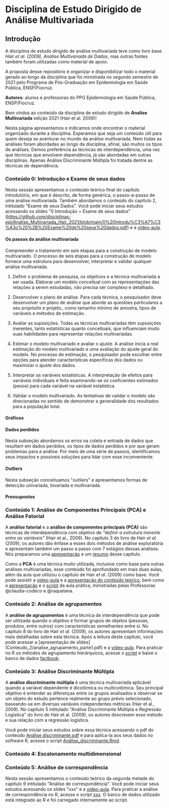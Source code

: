 # Disciplina de Estudo Dirigido de Análise Multivariada

## Introdução

A disciplina de estudo dirigido de análise multivariada teve como livro base *Hair et al. (2009), Análise Multivariada de Dados*, mas outras fontes também foram utilizadas como material de apoio.

A proposta desse repositório é organizar e disponibilizar todo o material gerado ao longo da disciplina que foi ministrada no segundo semestre de 2021 pelo Programa de Pós-Graduação em Epidemiologia em Saúde Pública, ENSP/Fiocruz.

**Autores**: alunos e professoras do PPG Epidemiologia em Saúde Pública, ENSP/Fiocruz.

Bem vindos ao conteúdo da disciplina de estudo dirigido de **Analise Multivariada** edição 2021 (Hair et al. 2009)!

Nesta página apresentamos e indicamos onde encontrar o material organizado durante a disciplina. Esperamos que seja um conteúdo útil para quem deseja se aventurar no mundo da análise multivariada. Nem todas as análises foram abordadas ao longo da disciplina, afinal, são muitos os tipos de análises. Demos preferência as técnicas de interdependência, uma vez que técnicas que envolvem dependência, já são abordadas em outras disciplinas. Apenas Análise Discriminante Múltipla foi tratada dentre as técnicas de dependência.

### Conteúdo 0: Introdução e Exame de seus dados

Nesta sessão apresentamos o conteúdo teórico final do capítulo introdutório, em que é descrito, de forma genérica, o passo-a-passo de uma análise multivariada. Também abordamos o conteúdo do capítulo 2, intitulado "Exame de seus Dados". Você pode iniciar seus estudos acessando os slides "0 Introdução + Exame de seus dados" (<https://github.com/disciplinas-epi/Analise_Multivariada_Hair_2021/blob/main/0%20Introdu%C3%A7%C3%A3o%20%2B%20Exame%20de%20seus%20dados.pdf>) e a [vídeo-aula](???).

#### Os passos da análise multivariada

Compreender o tratamento em seis etapas para a construção de modelo multivariado. O processo de seis etapas para a construção de modelo fornece uma estrutura para desenvolver, interpretar e validar qualquer análise multivariada.

1. Definir o problema de pesquisa, os objetivos e a técnica multivariada a ser usada.
Elaborar um modelo conceitual com as representações das relações a serem estudadas, não precisa ser complexo e detalhado.

2. Desenvolver o plano de análise.
Para cada técnica, o pesquisador deve desenvolver um plano de análise que aborde as questões particulares a seu propósito e projeto., como tamanho mínimo de amostra, tipos de variáveis e métodos de estimação.

3. Avaliar as suposições.
Todas as técnicas multivariadas têm suposições inerentes, tanto estatísticas quanto conceituais, que influenciam muito suas habilidades para representar relações multivariadas.
4. Estimar o modelo multivariado e avaliar o ajuste.
A análise inicia a real estimação do modelo multivariado e uma avaliação do ajuste geral do modelo. No processo de estimação, o pesquisador pode escolher entre opções para atender características específicas dos dados ou maximizar o ajuste dos dados.

5. Interpretar as variáveis estatísticas.
A interpretação de efeitos para variáveis individuais é feita examinando-se os coeficientes estimados (pesos) para cada variável na variável estatística.

6. Validar o modelo multivariado.
As tentativas de validar o modelo são direcionadas no sentido de demonstrar a generalidade dos resultados para a população total.

#### Gráficos

#### Dados perdidos

Nesta subseção abordamos os erros na coleta e entrada de dados que resultam em dados perdidos, os tipos de dados perdidos e por que geram problemas para a análise. Por meio de uma série de passos, identificamos seus impactos e possíveis soluções para lidar com esse inconveniente.

#### Outliers

Nesta subseção conceituamos "outliers" e apresentamos formas de detecção univariada, bivariada e multivariada. 

#### Pressupostos

### Conteúdo 1: Análise de Componentes Principais (PCA) e Análise Fatorial

A **análise fatorial** e a **análise de componentes principais (PCA)** são técnicas de interdependência com objetivo de *"definir a estrutura inerente entre as variáveis"* (Hair et al., 2009). No capítulo 3 do livro de Hair *et al.* (2009), os autores dão ênfase a esses dois métodos de análise exploratória e apresentam também um passo a passo com 7 estágios dessas análises. Nós preparamos uma [apresentação](Conteudo_1/analise_fatorial_apresentacao.pdf) e um [resumo](Conteudo_1/resumo_Analise_Fatorial.pdf) desse capítulo.

Como a **PCA** é uma técnica muito utilizada, inclusive como base para outras análises multivariadas, esse conteúdo foi aprofundado em mais duas aulas, além da aula que utilizou o capítulo de Hair *et al*. (2009) como base. Você pode assistir a [vídeo-aula](https://www.youtube.com/watch?v=yQkT70lXwT4) e a [apresentação do conteúdo teórico](Conteudo_1/ACP_pardais.pdf), bem como a [apresentação](Conteudo_1/analise_fatorial_exploratoria.pdf) e o [script](Conteudo_1/script_flu_AFE.R) da aula prática, ministradas pelas Professoras \@claudia-codeco e \@raquelana.

### Conteúdo 2: Análise de agrupamentos

A **análise de agrupamentos** é uma técnica de interdependência que pode ser utilizada quando o objetivo é formar grupos de objetos (pessoas, produtos, entre outros) com características semelhantes entre si. No capítulo 8 do livro de Hair *et al.* (2009), os autores apresentam informações mais detalhadas sobre esta técnica. Após a leitura deste  capítulo, você pode acessar a [apresentação de slides] (Conteudo_2/analise_agrupamento_parte1.pdf) e a [vídeo-aula](https://youtu.be/tFoW5vs4mOM). Para praticar no R os métodos de agrupamento hierárquicos, acesse o [script](Conteudo_2/analise_agrupamento_hierarquico.R) e baixe o banco de dados [factbook](Conteudo_2/factbook.txt).

### Conteúdo 3: Análise Discriminante Múltipla

A **análise discriminante múltipla** é uma técnica multivariada aplicável quando a variável dependente é dicotômica ou multicotômica. Seu principal objetivo é entender as diferenças entre os grupos analisados e observar se um objeto do estudo pertence realmente ao grupo prévio selecionado, baseando-se em diversas variáveis independentes métricas (Hair et al., 2009). No capítulo 5 intitulado "Análise Discriminante Múltipla e Regressão Logística" do livro de Hair et al. (2009), os autores descrevem esse método e sua relação com a regressão logística. 

Você pode iniciar seus estudos sobre essa técnica acessando o pdf do conteúdo [Análise discriminante.pdf](https://github.com/disciplinas-epi/Analise_Multivariada_Hair_2021/blob/main/Conteudo_3/AN%C3%81LISE%20DE%20DISCRIMINANTE.pdf) e para  aplica-la aos seus dados no software R, acesse o script [Análise_discriminante.Rmd](https://github.com/disciplinas-epi/Analise_Multivariada_Hair_2021/blob/main/Conteudo_3/An%C3%A1lise_discriminante.Rmd).

### Conteúdo 4: Escalonamento multidimensional

### Conteúdo 5: Análise de correspondência

Nesta sessão apresentamos o conteúdo teórico da segunda metade do capítulo 9 intitulado "Análise de correspondência". Você pode iniciar seus estudos acessando os slides "xxx" e a [vídeo-aula](https://www.youtube.com/watch?v=3aj2Tsc2Rns). Para praticar a análise de correspondência no R, acesse o script [xxx](xxx%20no%20git). O banco de dados utilizado está integrado ao R e foi carregado internamente ao script.
